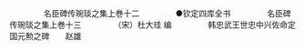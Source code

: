 <!-- { "loadSidebar": true } -->
　　
　　名臣碑传琬琰之集上巻十二
　　
　　●钦定四库全书
　　
　　名臣碑传琬琰之集上巻十三
　　
　　（宋）杜大珪 编
　　
　　韩忠武王世忠中兴佐命定国元勲之碑　　赵雄
　　
